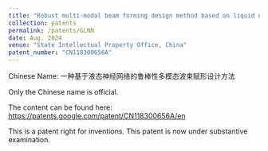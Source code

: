 ```yaml
---
title: "Robust multi-modal beam forming design method based on liquid neural network"
collection: patents
permalink: /patents/GLNN
date: Aug. 2024
venue: "State Intellectual Property Office, China"
patent_number: "CN118300656A"
---
```


Chinese Name: 一种基于液态神经网络的鲁棒性多模态波束赋形设计方法

Only the Chinese name is official.

The content can be found here: https://patents.google.com/patent/CN118300656A/en

This is a patent right for inventions. This patent is now under substantive examination.
